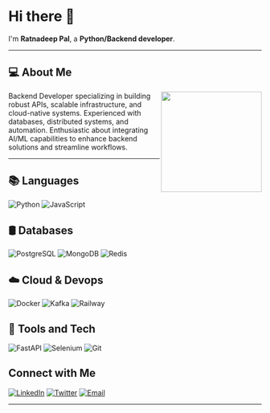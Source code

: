 # Hi there 👋

I'm **Ratnadeep Pal**, a **Python/Backend developer**.

---

## 💻 About Me

<img src="https://camo.githubusercontent.com/f49526a95b264eb8669ff711dcdcace5ea2148fe3d5784bb4997d4476ae9561c/68747470733a2f2f692e70696e696d672e636f6d2f6f726967696e616c732f32382f30612f30352f32383061303563303566613463643035373137613932353664363631663432352e676966" align="right" width="200" />

Backend Developer specializing in building robust APIs, scalable infrastructure, and cloud-native systems. Experienced with databases, distributed systems, and automation. Enthusiastic about integrating AI/ML capabilities to enhance backend solutions and streamline workflows.



---
## 📚 Languages

![Python](https://img.shields.io/badge/-Python-3776AB?style=flat-square&logo=python&logoColor=white)
![JavaScript](https://img.shields.io/badge/-JavaScript-F7DF1E?style=flat-square&logo=javascript&logoColor=black)

## 🛢️ Databases

![PostgreSQL](https://img.shields.io/badge/-PostgreSQL-4169E1?style=flat-square&logo=postgresql&logoColor=white)
![MongoDB](https://img.shields.io/badge/-MongoDB-47A248?style=flat-square&logo=mongodb&logoColor=white)
![Redis](https://img.shields.io/badge/-Redis-DC382D?style=flat-square&logo=redis&logoColor=white)


## ☁️ Cloud & Devops

![Docker](https://img.shields.io/badge/-Docker-2496ED?style=flat-square&logo=docker&logoColor=white)
![Kafka](https://img.shields.io/badge/-Kafka-231F20?style=flat-square&logo=apache-kafka&logoColor=white)
![Railway](https://img.shields.io/badge/-Railway-0B0D12?style=flat-square&logo=railway&logoColor=white)


## 🧰 Tools and Tech

![FastAPI](https://img.shields.io/badge/-FastAPI-009688?style=flat-square&logo=fastapi&logoColor=white)
![Selenium](https://img.shields.io/badge/-Selenium-43B02A?style=flat-square&logo=selenium&logoColor=white)
![Git](https://img.shields.io/badge/-Git-F05032?style=flat-square&logo=git&logoColor=white)


<!-- Add more badges as needed -->

## Connect with Me

[![LinkedIn](https://img.shields.io/badge/-LinkedIn-blue?style=flat-square&logo=linkedin&logoColor=white)](https://www.linkedin.com/in/ratnadeep-pal-oo7/)
[![Twitter](https://img.shields.io/badge/-Twitter-1DA1F2?style=flat-square&logo=twitter&logoColor=white)](https://x.com/Tuhin_Paul__)
[![Email](https://img.shields.io/badge/-Email-D14836?style=flat-square&logo=gmail&logoColor=white)](mailto:ratnadeeppall2001@gmail.com)
<!-- Add more as needed -->
---
<!-- Optional: 
## 📝 Latest Blog Posts
- [Blog Post 1](#)
- [Blog Post 2](#) 
-->

<!-- 
You can add more sections like "My Projects", "Achievements", "Certifications", etc.
-->
